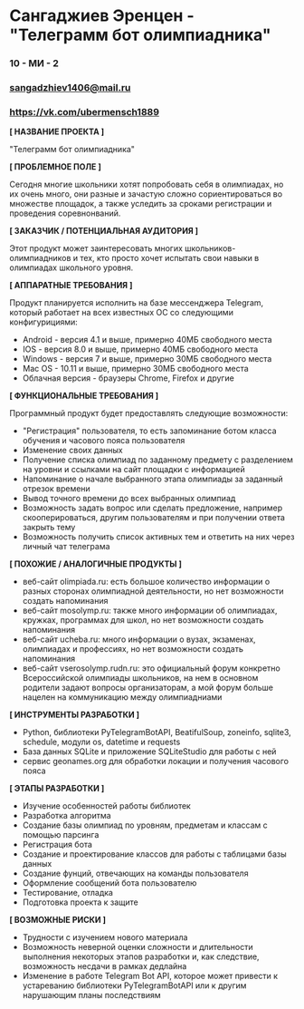 # Сангаджиев Эренцен - "Телеграмм бот олимпиадника"

### 10 - МИ - 2
### sangadzhiev1406@mail.ru
### https://vk.com/ubermensch1889


**[ НАЗВАНИЕ ПРОЕКТА ]**

"Телеграмм бот олимпиадника"

**[ ПРОБЛЕМНОЕ ПОЛЕ ]**

Сегодня многие школьники хотят попробовать себя в олимпиадах, но их очень много, они разные и зачастую сложно сориентироваться во множестве площадок, а также уследить за сроками регистрации и проведения соревнонваний.

**[ ЗАКАЗЧИК / ПОТЕНЦИАЛЬНАЯ АУДИТОРИЯ ]**

Этот продукт может заинтересовать многих школьников-олимпиадников и тех, кто просто хочет испытать свои навыки в олимпиадах школьного уровня.

**[ АППАРАТНЫЕ ТРЕБОВАНИЯ ]**

Продукт планируется исполнить на базе мессенджера Telegram, который работает на всех известных ОС со следующими конфигурициями:

* Android - версия 4.1 и выше, примерно 40МБ свободного места 
* IOS - версия 8.0 и выше, примерно 40МБ свободного места
* Windows - версия 7 и выше, примерно 30МБ свободного места
* Mac OS - 10.11 и выше, примерно 30МБ свободного места
* Облачная версия - браузеры Chrome, Firefox и другие

**[ ФУНКЦИОНАЛЬНЫЕ ТРЕБОВАНИЯ ]**

Программный продукт будет предоставлять следующие возможности:
* "Регистрация" пользователя, то есть запоминание ботом класса обучения и часового пояса пользователя
* Изменение своих данных
* Получение списка олимпиад по заданному предмету с разделением на уровни и ссылками на сайт площадки с информацией
* Напоминание о начале выбранного этапа олимпиады за заданный отрезок времени
* Вывод точного времени до всех выбранных олимпиад
* Возможность задать вопрос или сделать предложение, например скооперироваться, другим пользователям и при получении ответа закрыть тему
* Возможность получить список активных тем и ответить на них через личный чат телеграма

**[ ПОХОЖИЕ / АНАЛОГИЧНЫЕ ПРОДУКТЫ ]**

* веб-сайт olimpiada.ru: есть большое количество информации о разных сторонах олимпиадной деятельности, но нет возможности создать напоминания
* веб-сайт mosolymp.ru: также много информации об олимпиадах, кружках, программах для школ, но нет возможности создать напоминания
* веб-сайт ucheba.ru: много информации о вузах, экзаменах, олимпиадах и профессиях, но нет возможности создать напоминания
* веб-сайт vserosolymp.rudn.ru: это официальный форум конкретно Всероссийской олимпиады школьников, на нем в основном родители задают вопросы организаторам, а мой форум больше нацелен на коммуникацию между олимпиадниами

**[ ИНСТРУМЕНТЫ РАЗРАБОТКИ ]**

* Python, библиотеки PyTelegramBotAPI, BeatifulSoup, zoneinfo, sqlite3, schedule, модули os, datetime и requests
* База данных SQLite и приложение SQLiteStudio для работы с ней
* сервис geonames.org для обработки локации и получения часового пояса

**[ ЭТАПЫ РАЗРАБОТКИ ]**

* Изучение особенностей работы библиотек
* Разработка алгоритма
* Создание базы олимпиад по уровням, предметам и классам с помощью парсинга
* Регистрация бота
* Создание и проектирование классов для работы с таблицами базы данных
* Создание фунций, отвечающих на команды пользователя
* Оформление сообщений бота пользователю
*	Тестирование, отладка
*	Подготовка проекта к защите

**[ ВОЗМОЖНЫЕ РИСКИ ]**

* Трудности с изучением нового материала
* Возможность неверной оценки сложности и длительности выполнения некоторых этапов разработки и, как следствие, возможность несдачи в рамках дедлайна
* Изменение в работе Telegram Bot API, которое может привести к устареванию библиотеки PyTelegramBotAPI или к другим нарушающим планы последствиям
